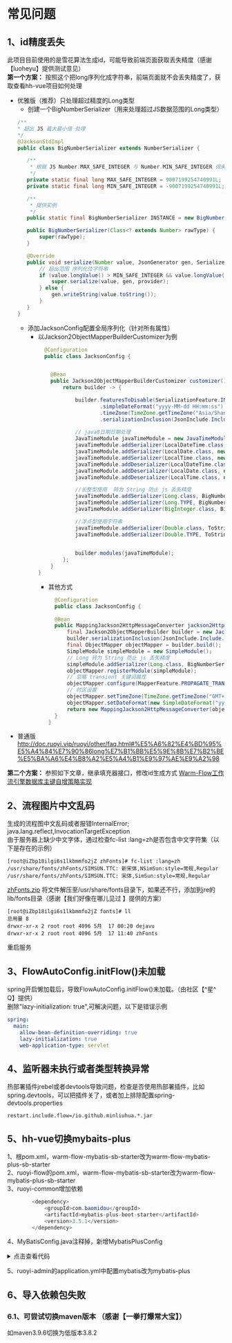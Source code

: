 # 常见问题

## 1、id精度丢失

此项目目前使用的是雪花算法生成id，可能导致前端页面获取丢失精度（感谢【luoheyu】提供测试意见）   
**第一个方案：**
按照这个把long序列化成字符串，前端页面就不会丢失精度了，获取查看hh-vue项目如何处理

- 优雅版（推荐）只处理超过精度的Long类型
    - 创建一个BigNumberSerializer（用来处理超过JS数据范围的Long类型）
     ```java
    /**
     * 超出 JS 最大最小值 处理
     */
    @JacksonStdImpl
    public class BigNumberSerializer extends NumberSerializer {
    
        /**
         * 根据 JS Number.MAX_SAFE_INTEGER 与 Number.MIN_SAFE_INTEGER 得来
         */
        private static final long MAX_SAFE_INTEGER = 9007199254740991L;
        private static final long MIN_SAFE_INTEGER = -9007199254740991L;
    
        /**
         * 提供实例
         */
        public static final BigNumberSerializer INSTANCE = new BigNumberSerializer(Number.class);
    
        public BigNumberSerializer(Class<? extends Number> rawType) {
            super(rawType);
        }
    
        @Override
        public void serialize(Number value, JsonGenerator gen, SerializerProvider provider) throws IOException {
            // 超出范围 序列化位字符串
            if (value.longValue() > MIN_SAFE_INTEGER && value.longValue() < MAX_SAFE_INTEGER) {
                super.serialize(value, gen, provider);
            } else {
                gen.writeString(value.toString());
            }
        }
    }
     ```
    - 添加JacksonConfig配置全局序列化（针对所有属性）
        - 以Jackson2ObjectMapperBuilderCustomizer为例
          ```java
            @Configuration
            public class JacksonConfig {
          
          
              @Bean
              public Jackson2ObjectMapperBuilderCustomizer customizer() {
                  return builder -> {
          
                      builder.featuresToDisable(SerializationFeature.INDENT_OUTPUT, DeserializationFeature.FAIL_ON_UNKNOWN_PROPERTIES, SerializationFeature.FAIL_ON_EMPTY_BEANS)
                              .simpleDateFormat("yyyy-MM-dd HH:mm:ss")
                              .timeZone(TimeZone.getTimeZone("Asia/Shanghai"))
                              .serializationInclusion(JsonInclude.Include.NON_NULL);
                      
                      // java8日期日期处理
                      JavaTimeModule javaTimeModule = new JavaTimeModule();
                      javaTimeModule.addSerializer(LocalDateTime.class, new LocalDateTimeSerializer(DateTimeFormatter.ofPattern("yyyy-MM-dd HH:mm:ss")));
                      javaTimeModule.addSerializer(LocalDate.class, new LocalDateSerializer(DateTimeFormatter.ofPattern("yyyy-MM-dd")));
                      javaTimeModule.addSerializer(LocalTime.class, new LocalTimeSerializer(DateTimeFormatter.ofPattern("HH:mm:ss")));
                      javaTimeModule.addDeserializer(LocalDateTime.class, new LocalDateTimeDeserializer(DateTimeFormatter.ofPattern("yyyy-MM-dd HH:mm:ss")));
                      javaTimeModule.addDeserializer(LocalDate.class, new LocalDateDeserializer(DateTimeFormatter.ofPattern("yyyy-MM-dd")));
                      javaTimeModule.addDeserializer(LocalTime.class, new LocalTimeDeserializer(DateTimeFormatter.ofPattern("HH:mm:ss")));
          
                      //长整型使用  转为 String 防止 js 丢失精度
                      javaTimeModule.addSerializer(Long.class, BigNumberSerializer.INSTANCE);
                      javaTimeModule.addSerializer(Long.TYPE, BigNumberSerializer.INSTANCE);
                      javaTimeModule.addSerializer(BigInteger.class, BigNumberSerializer.INSTANCE);
          
                      //浮点型使用字符串
                      javaTimeModule.addSerializer(Double.class, ToStringSerializer.instance);
                      javaTimeModule.addSerializer(Double.TYPE, ToStringSerializer.instance);
                      
          
                      builder.modules(javaTimeModule);
                  };
              }
          }
          ```
            - 其他方式
              ```java
                @Configuration
                public class JacksonConfig {
    
                @Bean
                public MappingJackson2HttpMessageConverter jackson2HttpMessageConverter() {
                    final Jackson2ObjectMapperBuilder builder = new Jackson2ObjectMapperBuilder();
                    builder.serializationInclusion(JsonInclude.Include.NON_NULL);
                    final ObjectMapper objectMapper = builder.build();
                    SimpleModule simpleModule = new SimpleModule();
                    // Long 转为 String 防止 js 丢失精度
                    simpleModule.addSerializer(Long.class, BigNumberSerializer.instance);
                    objectMapper.registerModule(simpleModule);
                    // 忽略 transient 关键词属性
                    objectMapper.configure(MapperFeature.PROPAGATE_TRANSIENT_MARKER, true);
                    // 时区设置
                    objectMapper.setTimeZone(TimeZone.getTimeZone("GMT+8"));
                    objectMapper.setDateFormat(new SimpleDateFormat("yyyy-MM-dd HH:mm:ss"));
                    return new MappingJackson2HttpMessageConverter(objectMapper);
                }
              }
              ```
- 普通版
  http://doc.ruoyi.vip/ruoyi/other/faq.html#%E5%A6%82%E4%BD%95%E5%A4%84%E7%90%86long%E7%B1%BB%E5%9E%8B%E7%B2%BE%E5%BA%A6%E4%B8%A2%E5%A4%B1%E9%97%AE%E9%A2%98
  </br>

**第二个方案：**
参照如下文章，继承填充器接口，修改id生成方式
[Warm-Flow工作流引擎数据库主键自增策略实现](https://juejin.cn/post/7402110528298074152)

## 2、流程图片中文乱码

生成的流程图中文乱码或者报错InternalError; java.lang.reflect,InvocationTargetException  
由于服务器上缺少中文字体，通过检查fc-list :lang=zh是否包含中文字符集（以下是存在的示例）

```shell
[root@iZbp18ilgi6s1lkbmmfo2jZ zhFonts]# fc-list :lang=zh
/usr/share/fonts/zhFonts/SIMSUN.TTC: 新宋体,NSimSun:style=常规,Regular
/usr/share/fonts/zhFonts/SIMSUN.TTC: 宋体,SimSun:style=常规,Regular
```

[zhFonts.zip](https://gitee.com/warm_4/warm-flow-doc/blob/main/file/zhFonts.zip)
将文件解压至/usr/share/fonts目录下，如果还不行，添加到jre的lib/fonts目录（感谢【我们好像在哪儿见过
】提供的方案）

```shell
[root@iZbp18ilgi6s1lkbmmfo2jZ fonts]# ll
总用量 8
drwxr-xr-x 2 root root 4096 5月  17 00:20 dejavu
drwxr-xr-x 2 root root 4096 5月  17 11:40 zhFonts
```

重启服务

## 3、FlowAutoConfig.initFlow()未加载

spring开启懒加载后，导致FlowAutoConfig.initFlow()未加载。（由社区【^星^ Q】提供）  
删除"lazy-initialization: true",可解决问题，以下是错误示例

```yml
spring:
  main:
    allow-bean-definition-overriding: true
    lazy-initialization: true
    web-application-type: servlet
``` 

## 4、监听器未执行或者类型转换异常

热部署插件jrebel或者devtools导致问题，检查是否使用热部署插件，比如spring.devtools，可以把插件关了，或者加上排除配置spring-devtools.properties

```properties
restart.include.flow=/io.github.minliuhua.*.jar
```

## 5、hh-vue切换mybaits-plus

1、根pom.xml，warm-flow-mybatis-sb-starter改为warm-flow-mybatis-plus-sb-starter  
2、ruoyi-flow的pom.xml，warm-flow-mybatis-sb-starter改为warm-flow-mybatis-plus-sb-starter  
3、ruoyi-common增加依赖

```java
        <dependency>
            <groupId>com.baomidou</groupId>
            <artifactId>mybatis-plus-boot-starter</artifactId>
            <version>3.5.1</version>
        </dependency>
```

4、MyBatisConfig.java注释掉，新增MybatisPlusConfig
<details>
  <summary>点击查看代码</summary>

```java
package com.ruoyi.framework.config;

import com.baomidou.mybatisplus.annotation.DbType;
import com.baomidou.mybatisplus.extension.plugins.MybatisPlusInterceptor;
import com.baomidou.mybatisplus.extension.plugins.inner.BlockAttackInnerInterceptor;
import com.baomidou.mybatisplus.extension.plugins.inner.OptimisticLockerInnerInterceptor;
import com.baomidou.mybatisplus.extension.plugins.inner.PaginationInnerInterceptor;
import org.springframework.context.annotation.Bean;
import org.springframework.context.annotation.Configuration;
import org.springframework.transaction.annotation.EnableTransactionManagement;

/**
 * Mybatis Plus 配置
 *
 * @author ruoyi
 */
@EnableTransactionManagement(proxyTargetClass = true)
@Configuration
public class MybatisPlusConfig {
    @Bean
    public MybatisPlusInterceptor mybatisPlusInterceptor() {
        MybatisPlusInterceptor interceptor = new MybatisPlusInterceptor();
        // 分页插件
        interceptor.addInnerInterceptor(paginationInnerInterceptor());
        // 乐观锁插件
        interceptor.addInnerInterceptor(optimisticLockerInnerInterceptor());
        // 阻断插件
        interceptor.addInnerInterceptor(blockAttackInnerInterceptor());
        return interceptor;
    }

    /**
     * 分页插件，自动识别数据库类型 https://baomidou.com/guide/interceptor-pagination.html
     */
    public PaginationInnerInterceptor paginationInnerInterceptor() {
        PaginationInnerInterceptor paginationInnerInterceptor = new PaginationInnerInterceptor();
        // 设置数据库类型为mysql
        paginationInnerInterceptor.setDbType(DbType.MYSQL);
        // 设置最大单页限制数量，默认 500 条，-1 不受限制
        paginationInnerInterceptor.setMaxLimit(-1L);
        return paginationInnerInterceptor;
    }

    /**
     * 乐观锁插件 https://baomidou.com/guide/interceptor-optimistic-locker.html
     */
    public OptimisticLockerInnerInterceptor optimisticLockerInnerInterceptor() {
        return new OptimisticLockerInnerInterceptor();
    }

    /**
     * 如果是对全表的删除或更新操作，就会终止该操作 https://baomidou.com/guide/interceptor-block-attack.html
     */
    public BlockAttackInnerInterceptor blockAttackInnerInterceptor() {
        return new BlockAttackInnerInterceptor();
    }
}

```

</details>

5、ruoyi-admin的application.yml中配置mybatis改为mybatis-plus

## 6、导入依赖包失败

### 6.1、可尝试切换maven版本 （感谢【一拳打爆常大宝】）

如maven3.9.6切换为低版本3.8.2